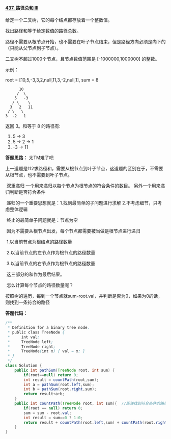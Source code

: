 #### [437. 路径总和 III](https://leetcode-cn.com/problems/path-sum-iii/)

给定一个二叉树，它的每个结点都存放着一个整数值。

找出路径和等于给定数值的路径总数。

路径不需要从根节点开始，也不需要在叶子节点结束，但是路径方向必须是向下的（只能从父节点到子节点）。

二叉树不超过1000个节点，且节点数值范围是 [-1000000,1000000] 的整数。

示例：

root = [10,5,-3,3,2,null,11,3,-2,null,1], sum = 8

          10
         /  \
        5   -3 
       / \    \
      3   2   11
     / \   \
    3  -2   1
返回 3。和等于 8 的路径有:

1.  5 -> 3
2.  5 -> 2 -> 1
3.  -3 -> 11



**答题思路：** 太TM难了吧

​			上一道题是112求路径和，需要从根节点到叶子节点，这道题的区别在于，不需要从根节点，也不需要到叶子节点。

​			双重递归  一个用来递归以每个节点为根节点的符合条件的数目。 另外一个用来递归判断是否符合条件

​			递归的一个重要思想就是：1.找到最简单的子问题进行求解  2.不考虑细节，只考虑整体逻辑

​			终止的最简单子问题就是：节点为空



​			因为不需要从根节点出发，每个节点都需要被当做是根节点进行递归

​			1.以当前节点为根结点的路径数量

​			2.以当前节点的左节点作为根节点的路径数量

​			3.以当前节点的右节点作为根节点的路径数量

​			这三部分的和作为最后结果。



​		怎么计算每个节点的路径数量呢？

​		按照树的遍历，每到一个节点就sum-root.val，并判断是否为0，如果为0的话，则找到一条符合的路径



**答题代码：**

```java
/**
 * Definition for a binary tree node.
 * public class TreeNode {
 *     int val;
 *     TreeNode left;
 *     TreeNode right;
 *     TreeNode(int x) { val = x; }
 * }
 */
class Solution {
    public int pathSum(TreeNode root, int sum) {
        if(root==null) return 0;
        int result = countPath(root,sum);
        int a = pathSum(root.left,sum);
        int b = pathSum(root.right,sum);
        return result+a+b;
    }
    public int countPath(TreeNode root, int sum){  //即使找到符合条件的路径，他还是会走到叶子节点
        if(root == null) return 0;
        sum = sum - root.val;
        int result = sum==0 ? 1:0;
        return result + countPath(root.left,sum) + countPath(root.right,sum);
    }
}
```

